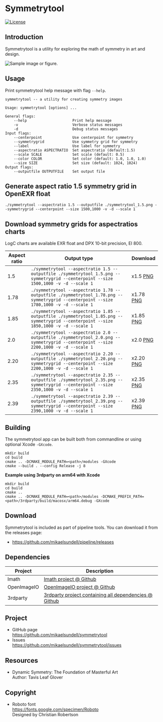 Symmetrytool
==================

[![License](https://img.shields.io/badge/license-BSD%203--Clause-blue.svg?style=flat-square)](https://github.com/mikaelsundell/logctool/blob/master/README.md)

Introduction
------------

Symmetrytool is a utility for exploring the math of symmetry in art and design.

![Sample image or figure.](images/image.png 'symmetrytool')


Usage
-----

Print symmetrytool help message with flag ```--help```.

```shell
symmetrytool -- a utility for creating symmetry images

Usage: symmetrytool [options] ...

General flags:
    --help                     Print help message
    -v                         Verbose status messages
    -d                         Debug status messages
Input flags:
    --centerpoint              Use centerpoint for symmetry
    --symmetrygrid             Use symmetry grid for symmetry
    --label                    Use label for symmetry
    --aspectratio ASPECTRATIO  Set aspectratio (default:1.5)
    --scale SCALE              Set scale (default: 0.5)
    --color COLOR              Set color (default: 1.0, 1.0, 1.0)
    --size SIZE                Set size (default: 1024, 1024)
Output flags:
    --outputfile OUTPUTFILE    Set output file
```

Generate aspect ratio 1.5 symmetry grid  in OpenEXR float
--------

```shell
./symmetrytool --aspectratio 1.5 --outputfile ./symmetrytool_1.5.png --symmetrygrid --centerpoint --size 1500,1000 -v -d --scale 1
```

Download symmetry grids for aspectratios charts
-------------

LogC charts are available EXR float and DPX 10-bit precision, EI 800.


| Aspect ratio     | Output type | Download
| ----------- | ----------- | ----------- |
| 1.5 | ```./symmetrytool --aspectratio 1.5 --outputfile ./symmetrytool_1.5.png --symmetrygrid --centerpoint --size 1500,1000 -v -d --scale 1```  | x1.5 [PNG](https://mikaelsundell.s3.eu-west-1.amazonaws.com/github/symmetrytool/symmetrytool_1.5.png) |
| 1.78 | ```./symmetrytool --aspectratio 1.78 --outputfile ./symmetrytool_1.78.png --symmetrygrid --centerpoint --size 1780,1000 -v -d --scale 1```  | x1.78 [PNG](https://mikaelsundell.s3.eu-west-1.amazonaws.com/github/symmetrytool/symmetrytool_1.78.png) |
| 1.85 | ```./symmetrytool --aspectratio 1.85 --outputfile ./symmetrytool_1.85.png --symmetrygrid --centerpoint --size 1850,1000 -v -d --scale 1```  | x1.85 [PNG](https://mikaelsundell.s3.eu-west-1.amazonaws.com/github/symmetrytool/symmetrytool_1.85.png) |
| 2.0 | ```./symmetrytool --aspectratio 2.0 --outputfile ./symmetrytool_2.0.png --symmetrygrid --centerpoint --size 2200,1000 -v -d --scale 1```  | x2.0 [PNG](https://mikaelsundell.s3.eu-west-1.amazonaws.com/github/symmetrytool/symmetrytool_2.0.png) |
| 2.20 | ```./symmetrytool --aspectratio 2.20 --outputfile ./symmetrytool_2.20.png --symmetrygrid --centerpoint --size 2200,1000 -v -d --scale 1```  | x2.20 [PNG](https://mikaelsundell.s3.eu-west-1.amazonaws.com/github/symmetrytool/symmetrytool_2.20.png) |
| 2.35 | ```./symmetrytool --aspectratio 2.35 --outputfile ./symmetrytool_2.35.png --symmetrygrid --centerpoint --size 2350,1000 -v -d --scale 1```  | x2.35 [PNG](https://mikaelsundell.s3.eu-west-1.amazonaws.com/github/symmetrytool/symmetrytool_2.35.png) |
| 2.39 | ```./symmetrytool --aspectratio 2.39 --outputfile ./symmetrytool_2.39.png --symmetrygrid --centerpoint --size 2390,1000 -v -d --scale 1```  | x2.39 [PNG](https://mikaelsundell.s3.eu-west-1.amazonaws.com/github/symmetrytool/symmetrytool_2.35.png) |

Building
--------

The symmetrytool app can be built both from commandline or using optional Xcode `-GXcode`.

```shell
mkdir build
cd build
cmake .. -DCMAKE_MODULE_PATH=<path>/modules -GXcode
cmake --build . --config Release -j 8
```

**Example using 3rdparty on arm64 with Xcode**

```shell
mkdir build
cd build
cmake ..
cmake .. -DCMAKE_MODULE_PATH=<path>/modules -DCMAKE_PREFIX_PATH=<path>/3rdparty/build/macosx/arm64.debug -GXcode
```

Download
---------

Symmetrytool is included as part of pipeline tools. You can download it from the releases page:

* https://github.com/mikaelsundell/pipeline/releases

Dependencies
-------------

| Project     | Description |
| ----------- | ----------- |
| Imath       | [Imath project @ Github](https://github.com/AcademySoftwareFoundation/Imath)
| OpenImageIO | [OpenImageIO project @ Github](https://github.com/OpenImageIO/oiio)
| 3rdparty    | [3rdparty project containing all dependencies @ Github](https://github.com/mikaelsundell/3rdparty)

Project
-------------

* GitHub page   
https://github.com/mikaelsundell/symmetrytool
* Issues   
https://github.com/mikaelsundell/symmetrytool/issues


Resources
---------

* Dynamic Symmetry: The Foundation of Masterful Art   
Author: Tavis Leaf Glover

Copyright
---------

* Roboto font   
https://fonts.google.com/specimen/Roboto   
Designed by Christian Robertson
